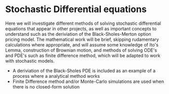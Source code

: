 # Stochastic Differential equations
Here we will investigate different methods of solving stochastic differential equations that appear in other projects, as well as important concepts to understand such as the deriviation of the Black-Sholes-Merton option pricing model. The mathematical work will be brief, skipping rudamentary calculations where appropriate, and will assume some knowledge of Ito's Lemma, construction of Brownian motion, and methods of solving ODE's and PDE's such as finite difference method, which will be adapted to work with stochastic models.  
- A deriviation of the Black-Sholes PDE is included as an example of a process where a analytical method works
- Finite Difference method and/or Monte-Carlo simulations are used when there is no closed-form solution